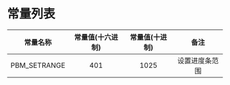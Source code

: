 # 常量列表
| 常量名称     | 常量值(十六进制) | 常量值(十进制) |      备注      |
| ------------ | :--------------: | :------------: | :------------: |
| PBM_SETRANGE |       401        |      1025      | 设置进度条范围 |

